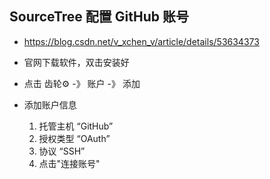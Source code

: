 ## SourceTree 配置 GitHub 账号
- https://blog.csdn.net/v_xchen_v/article/details/53634373

- 官网下载软件，双击安装好
- 点击 齿轮⚙️ -》 账户 -》 添加
- 添加账户信息
    1. 托管主机 “GitHub”
    2. 授权类型 “OAuth”
    3. 协议 “SSH”
    4. 点击"连接账号"
